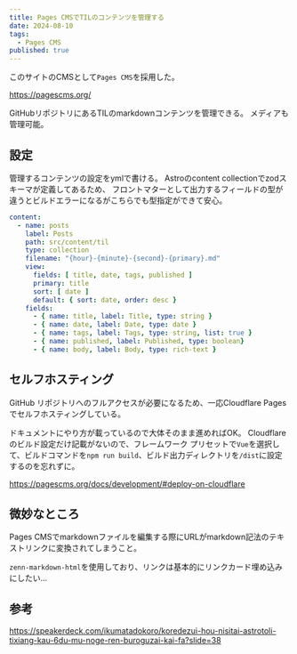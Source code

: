 ```yaml
---
title: Pages CMSでTILのコンテンツを管理する
date: 2024-08-10
tags:
  - Pages CMS
published: true
---
```

このサイトのCMSとして`Pages CMS`を採用した。

https://pagescms.org/

GitHubリポジトリにあるTILのmarkdownコンテンツを管理できる。 メディアも管理可能。

## 設定

管理するコンテンツの設定をymlで書ける。 Astroのcontent collectionでzodスキーマが定義してあるため、 フロントマターとして出力するフィールドの型が違うとビルドエラーになるがこちらでも型指定ができて安心。

```yml:.pages.yml
content:
  - name: posts
    label: Posts
    path: src/content/til
    type: collection
    filename: "{hour}-{minute}-{second}-{primary}.md"
    view:
      fields: [ title, date, tags, published ]
      primary: title
      sort: [ date ]
      default: { sort: date, order: desc }
    fields:
      - { name: title, label: Title, type: string }
      - { name: date, label: Date, type: date }
      - { name: tags, label: Tags, type: string, list: true }
      - { name: published, label: Published, type: boolean}
      - { name: body, label: Body, type: rich-text }
```

## セルフホスティング

GitHub リポジトリへのフルアクセスが必要になるため、一応Cloudflare Pagesでセルフホスティングしている。

ドキュメントにやり方が載っているので大体そのまま進めればOK。 Cloudflareのビルド設定だけ記載がないので、フレームワーク プリセットで`Vue`を選択して、ビルドコマンドを`npm run build`、ビルド出力ディレクトリを`/dist`に設定するのを忘れずに。

https://pagescms.org/docs/development/#deploy-on-cloudflare

## 微妙なところ

Pages CMSでmarkdownファイルを編集する際にURLがmarkdown記法のテキストリンクに変換されてしまうこと。

`zenn-markdown-html`を使用しており、リンクは基本的にリンクカード埋め込みにしたい...

## 参考

https://speakerdeck.com/ikumatadokoro/koredezui-hou-nisitai-astrotoli-tixiang-kau-6du-mu-noge-ren-buroguzai-kai-fa?slide=38